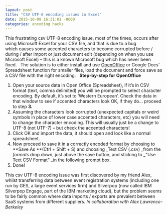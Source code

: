 ```yaml
---
layout: post
title: "CSV UTF-8 encoding issues in Excel"
date: 2015-10-09 16:31:01 -0600
categories: encoding hacks
---
```


This frustrating csv UTF-8 encoding issue, most of the times, occurs after using Microsoft Excel for your CSV file, and that is due to a bug which causes some accented characters to become corrupted before / during / after import or just document edit (depending on when you use Microsoft Excel) – this is a known Microsoft bug which has never been fixed.   The solution is to either install and use [OpenOffice](https://www.openoffice.org/download/index.html) or Google Docs' Spreadsheet function for smaller files, load the document and force save as a CSV file with the right encoding.   **Step-by-step for OpenOffice**

1.  Open your source data in Open Office (Spreadsheet), if it’s in CSV format (text, comma delimited) you will be prompted to select character encoding. By default, it’s set to ‘Western European’. Check the data in that window to see if accented characters look OK, if they do… proceed to step **3.**
2.  Assuming the characters look corrupted (unexpected capitals or weird symbols in place of lower case accented characters, etc) you will need to change the character encoding. This will usually just be a change to UTF-8 (not UTF-7) – but check the accented characters!
3.  Click OK and import the data, it should open and look like a normal spreadsheet.
4.  Now proceed to save it in a correctly encoded format by choosing to **Save As **(Ctrl + Shift + S) and choosing _Text CSV (.csv) _from the _formats_ drop down, just above the save button, and sticking to _"Use Text CSV Format" _in the following prompt box.
5.  Done!

This csv UTF-8 encoding issue was first discovered by my friend Alex, whilst transferring data between event registration systems (including one run by GES, a large event services firm) and Silverpop (now called IBM Silverpop Engage, part of the IBM marketing cloud), but the problem seems to be fairly common where data imports / exports are prevalent between SaaS systems from different suppliers. _In collaboration with Alex Lawrence-Berkeley_
